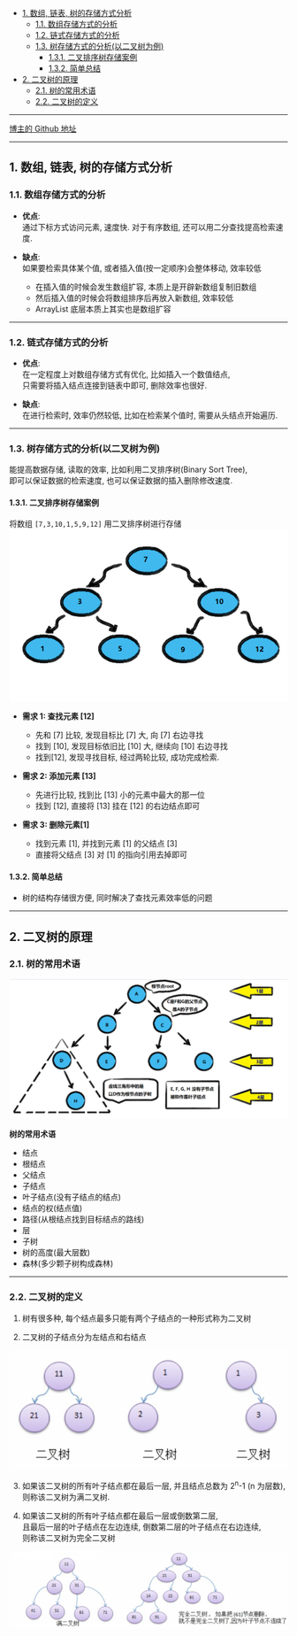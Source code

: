 <!-- TOC -->

- [1. 数组, 链表, 树的存储方式分析](#1-数组-链表-树的存储方式分析)
  - [1.1. 数组存储方式的分析](#11-数组存储方式的分析)
  - [1.2. 链式存储方式的分析](#12-链式存储方式的分析)
  - [1.3. 树存储方式的分析(以二叉树为例)](#13-树存储方式的分析以二叉树为例)
    - [1.3.1. 二叉排序树存储案例](#131-二叉排序树存储案例)
    - [1.3.2. 简单总结](#132-简单总结)
- [2. 二叉树的原理](#2-二叉树的原理)
  - [2.1. 树的常用术语](#21-树的常用术语)
  - [2.2. 二叉树的定义](#22-二叉树的定义)

<!-- /TOC -->

****
[博主的 Github 地址](https://github.com/leon9dragon)
****

## 1. 数组, 链表, 树的存储方式分析

### 1.1. 数组存储方式的分析
- **优点**:  
  通过下标方式访问元素, 速度快. 对于有序数组, 还可以用二分查找提高检索速度.
  
- **缺点**:  
  如果要检索具体某个值, 或者插入值(按一定顺序)会整体移动, 效率较低  
    - 在插入值的时候会发生数组扩容, 本质上是开辟新数组复制旧数组
    - 然后插入值的时候会将数组排序后再放入新数组, 效率较低
    - ArrayList 底层本质上其实也是数组扩容

****

### 1.2. 链式存储方式的分析
- **优点**:  
  在一定程度上对数组存储方式有优化, 比如插入一个数值结点,  
  只需要将插入结点连接到链表中即可, 删除效率也很好.

- **缺点**:  
  在进行检索时, 效率仍然较低, 比如在检索某个值时, 需要从头结点开始遍历.

****

### 1.3. 树存储方式的分析(以二叉树为例)
能提高数据存储, 读取的效率, 比如利用二叉排序树(Binary Sort Tree),  
即可以保证数据的检索速度, 也可以保证数据的插入删除修改速度.

#### 1.3.1. 二叉排序树存储案例
将数组 `[7,3,10,1,5,9,12]` 用二叉排序树进行存储  
![二叉排序树](../99.images/2020-06-05-08-57-58.png)

- **需求 1: 查找元素 [12]**
  - 先和 [7] 比较, 发现目标比 [7] 大, 向 [7] 右边寻找
  - 找到 [10], 发现目标依旧比 [10] 大, 继续向 [10] 右边寻找
  - 找到[12], 发现寻找目标, 经过两轮比较, 成功完成检索.

- **需求 2: 添加元素 [13]**  
  - 先进行比较, 找到比 [13] 小的元素中最大的那一位
  - 找到 [12], 直接将 [13] 挂在 [12] 的右边结点即可

- **需求 3: 删除元素[1]**  
  - 找到元素 [1], 并找到元素 [1] 的父结点 [3]
  - 直接将父结点 [3] 对 [1] 的指向引用去掉即可

#### 1.3.2. 简单总结
- 树的结构存储很方便, 同时解决了查找元素效率低的问题

****

## 2. 二叉树的原理

### 2.1. 树的常用术语
![树示意图](../99.images/2020-06-07-16-14-38.png) 

**树的常用术语** 
- 结点
- 根结点
- 父结点
- 子结点
- 叶子结点(没有子结点的结点)
- 结点的权(结点值)
- 路径(从根结点找到目标结点的路线)
- 层
- 子树
- 树的高度(最大层数)
- 森林(多少颗子树构成森林)

****

### 2.2. 二叉树的定义
1) 树有很多种, 每个结点最多只能有两个子结点的一种形式称为二叉树

2) 二叉树的子结点分为左结点和右结点

![二叉树1](../99.images/2020-06-07-16-45-37.png)

3) 如果该二叉树的所有叶子结点都在最后一层, 并且结点总数为 2<sup>n</sup>-1 (n 为层数), 则称该二叉树为满二叉树.

4) 如果该二叉树的所有叶子结点都在最后一层或倒数第二层,  
   且最后一层的叶子结点在左边连续, 倒数第二层的叶子结点在右边连续,  
   则称该二叉树为完全二叉树

![二叉树2](../99.images/2020-06-07-16-52-15.png)